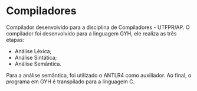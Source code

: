 # Compiladores
Compilador desenvolvido para a disciplina de Compiladores - UTFPR/AP.
O compilador foi desenvolvido para a linguagem GYH, ele realiza as três etapas:
- Análise Léxica;
- Análise Sintática;
- Análise Semântica.

Para a análise semântica, foi utilizado o ANTLR4 como auxiliador. Ao final, o programa em GYH é transpilado para a linguagem C.

